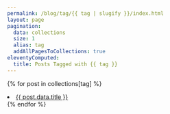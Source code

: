 ```yaml
---
permalink: /blog/tag/{{ tag | slugify }}/index.html
layout: page
pagination:
  data: collections
  size: 1
  alias: tag
  addAllPagesToCollections: true
eleventyComputed:
  title: Posts Tagged with {{ tag }}
---
```


{% for post in collections[tag] %}

  <li>
    <a href="{{ post.url }}">{{ post.data.title }}</a>
  </li>
{% endfor %}
